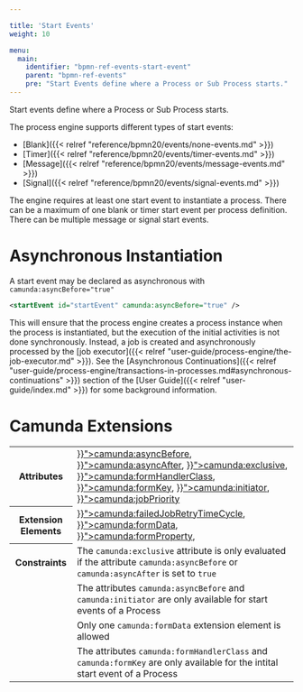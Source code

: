 ```yaml
---

title: 'Start Events'
weight: 10

menu:
  main:
    identifier: "bpmn-ref-events-start-event"
    parent: "bpmn-ref-events"
    pre: "Start Events define where a Process or Sub Process starts."
---
```



Start events define where a Process or Sub Process starts.

The process engine supports different types of start events:

* [Blank]({{< relref "reference/bpmn20/events/none-events.md" >}})
* [Timer]({{< relref "reference/bpmn20/events/timer-events.md" >}})
* [Message]({{< relref "reference/bpmn20/events/message-events.md" >}})
* [Signal]({{< relref "reference/bpmn20/events/signal-events.md" >}})

The engine requires at least one start event to instantiate a process. There can be a maximum of one blank or timer start event per process definition. There can be multiple message or signal start events.


# Asynchronous Instantiation

A start event may be declared as asynchronous with `camunda:asyncBefore="true"`

```xml
<startEvent id="startEvent" camunda:asyncBefore="true" />
```

This will ensure that the process engine creates a process instance when the process is instantiated, but the execution of the initial activities is not done synchronously. Instead, a job is created and asynchronously processed by the [job executor]({{< relref "user-guide/process-engine/the-job-executor.md" >}}). See the [Asynchronous Continuations]({{< relref "user-guide/process-engine/transactions-in-processes.md#asynchronous-continuations" >}}) section of the [User Guide]({{< relref "user-guide/index.md" >}}) for some background information.


# Camunda Extensions

<table class="table table-striped">
  <tr>
    <th>Attributes</th>
    <td>
      <a href="{{< relref "reference/bpmn20/custom-extensions/extension-attributes.md#asyncbefore" >}}">camunda:asyncBefore</a>,
      <a href="{{< relref "reference/bpmn20/custom-extensions/extension-attributes.md#asyncafter" >}}">camunda:asyncAfter</a>,
      <a href="{{< relref "reference/bpmn20/custom-extensions/extension-attributes.md#exclusive" >}}">camunda:exclusive</a>,
      <a href="{{< relref "reference/bpmn20/custom-extensions/extension-attributes.md#formhandlerclass" >}}">camunda:formHandlerClass</a>,
      <a href="{{< relref "reference/bpmn20/custom-extensions/extension-attributes.md#formkey" >}}">camunda:formKey</a>,
      <a href="{{< relref "reference/bpmn20/custom-extensions/extension-attributes.md#initiator" >}}">camunda:initiator</a>,
      <a href="{{< relref "reference/bpmn20/custom-extensions/extension-attributes.md#jobpriority" >}}">camunda:jobPriority</a>
    </td>
  </tr>
  <tr>
    <th>Extension Elements</th>
    <td>
      <a href="{{< relref "reference/bpmn20/custom-extensions/extension-elements.md#failedjobretrytimecycle" >}}">camunda:failedJobRetryTimeCycle</a>,
      <a href="{{< relref "reference/bpmn20/custom-extensions/extension-elements.md#formdata" >}}">camunda:formData</a>,
      <a href="{{< relref "reference/bpmn20/custom-extensions/extension-elements.md#formproperty" >}}">camunda:formProperty</a>,
    </td>
  </tr>
  <tr>
    <th>Constraints</th>
    <td>
      The <code>camunda:exclusive</code> attribute is only evaluated if the attribute
      <code>camunda:asyncBefore</code> or <code>camunda:asyncAfter</code> is set to <code>true</code>
    </td>
  </tr>
  <tr>
    <td></td>
    <td>
      The attributes <code>camunda:asyncBefore</code> and <code>camunda:initiator</code> are only available for start events of a Process
    </td>
  </tr>
  <tr>
    <td></td>
    <td>
      Only one <code>camunda:formData</code> extension element is allowed
    </td>
  </tr>
  <tr>
    <td></td>
    <td>
      The attributes <code>camunda:formHandlerClass</code> and <code>camunda:formKey</code>
      are only available for the intital start event of a Process
    </td>
  </tr>
</table>
